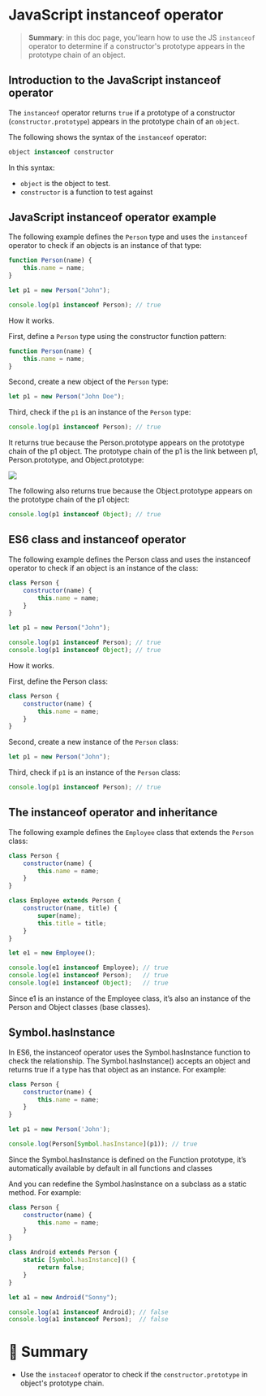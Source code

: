 # JavaScript instanceof operator

> __Summary__: in this doc page, you'learn how to use the JS `instanceof` operator to determine if a constructor's prototype appears in the prototype chain of an object.

## Introduction to the JavaScript instanceof operator

The `instanceof` operator returns `true` if a prototype of a constructor (`constructor.prototype`) appears in the prototype chain of an `object`.

The following shows the syntax of the `instanceof` operator:

```js
object instanceof constructor
```

In this syntax:

- `object` is the object to test.
- `constructor` is a function to test against

## JavaScript instanceof operator example

The following example defines the `Person` type and uses the `instanceof` operator to check if an objects is an instance of that type:

```js
function Person(name) {
    this.name = name;
}

let p1 = new Person("John");

console.log(p1 instanceof Person); // true
```

How it works.

First, define a `Person` type using the constructor function pattern:

```js
function Person(name) {
    this.name = name;
}
```

Second, create a new object of the `Person` type:

```js
let p1 = new Person("John Doe");
```

Third, check if the `p1` is an instance of the `Person` type:

```js
console.log(p1 instanceof Person); // true
```

It returns true because the Person.prototype appears on the prototype chain of the p1 object. The prototype chain of the p1 is the link between p1, Person.prototype, and Object.prototype:

<img src="https://www.javascripttutorial.net/wp-content/uploads/2022/01/JavaScript-instanceof.svg">

The following also returns true because the Object.prototype appears on the prototype chain of the p1 object:

```js
console.log(p1 instanceof Object); // true
```

## ES6 class and instanceof operator

The following example defines the Person class and uses the instanceof operator to check if an object is an instance of the class:

```js
class Person {
    constructor(name) {
        this.name = name;
    }
}

let p1 = new Person("John");

console.log(p1 instanceof Person); // true
console.log(p1 instanceof Object); // true
```

How it works.

First, define the Person class:

```js
class Person {
    constructor(name) {
        this.name = name;
    }
}
```

Second, create a new instance of the `Person` class:

```js
let p1 = new Person("John");
```

Third, check if `p1` is an instance of the `Person` class:

```js
console.log(p1 instanceof Person); // true
```

## The instanceof operator and inheritance

The following example defines the `Employee` class that extends the `Person` class:

```js
class Person {
    constructor(name) {
        this.name = name;
    }
}

class Employee extends Person {
    constructor(name, title) {
        super(name);
        this.title = title;
    }
}

let e1 = new Employee();

console.log(e1 instanceof Employee); // true
console.log(e1 instanceof Person);   // true
console.log(e1 instanceof Object);   // true
```

Since e1 is an instance of the Employee class, it’s also an instance of the Person and Object classes (base classes).

## Symbol.hasInstance

In ES6, the instanceof operator uses the Symbol.hasInstance function to check the relationship. The Symbol.hasInstance() accepts an object and returns true if a type has that object as an instance. For example:

```js
class Person {
    constructor(name) {
        this.name = name;
    }
}

let p1 = new Person('John');

console.log(Person[Symbol.hasInstance](p1)); // true
```

Since the Symbol.hasInstance is defined on the Function prototype, it’s automatically available by default in all functions and classes

And you can redefine the Symbol.hasInstance on a subclass as a static method. For example:

```js
class Person {
    constructor(name) {
        this.name = name;
    }
}

class Android extends Person {
    static [Symbol.hasInstance]() {
        return false;
    }
}

let a1 = new Android("Sonny");

console.log(a1 instanceof Android); // false
console.log(a1 instanceof Person);  // false
```

# :memo: Summary

- Use the `instaceof` operator to check if the `constructor.prototype` in object's prototype chain.
